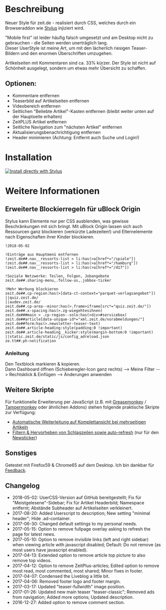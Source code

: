 # Beschreibung

Neuer Style für zeit.de - realisiert durch CSS, welches durch ein Browseraddon wie [Stylus](https://add0n.com/stylus.html) injiziert wird.

"Mobile first" ist leider häufig falsch umgesetzt und am Desktop nicht zu gebrauchen - die Seiten werden unerträglich lang.  
Dieser UserStyle ist meine Art, um mit den lächerlich riesigen Teaser-Bildern und den enormen Überschriften umzugehen.

Artikelseiten mit Kommentaren sind ca. 33% kürzer. Der Style ist nicht auf Schönheit ausgelegt, sondern um etwas mehr Übersicht zu schaffen.


## Optionen:
- Kommentare entfernen
- Teaserbild auf Artikelseiten entfernen
- Videobereich entfernen
- Seitlichen "Beliebte Artikel"-Kasten entfernen (bleibt weiter unten auf der Hauptseite erhalten)
- ZeitPLUS Artikel entfernen
- Seitliche Navigation zum "nächsten Artikel" entfernen
- Aktualisierungsbenachrichtigung entfernen
- Header minimieren (Achtung: Entfernt auch Suche und Login!)



# Installation

[![Install directly with Stylus](https://img.shields.io/badge/Install%20directly%20with-Stylus-238b8b.svg)](https://raw.githubusercontent.com/stonecrusher/UserCSS-zeit/master/zeit-condensed.user.css)



# Weitere Informationen


## Erweiterte Blockierregeln für uBlock Origin

Stylus kann Elemente nur per CSS ausblenden, was gewisse Beschränkungen mit sich bringt. Mit uBlock Origin lassen sich auch Ressourcen ganz blockieren (verkürzte Ladezeiten!) und Elternelemente nach Eigenschaften ihrer Kinder blockieren.

```
!2018-05-02

!Einträge aus Hauptmenü entfernen
!zeit.de##.nav__ressorts-list > li:has(>a[href*="/spiele"])
!zeit.de##.nav__ressorts-list > li:has(>a[href*="/hamburg"])
!zeit.de##.nav__ressorts-list > li:has(>a[href*="/d17"])

!Soziale Netzwerke: Teilen, Folgen, Jobangebote
zeit.de##.sharing-menu,.follow-us,.jobbox-ticker

!Mehr Werbung blockieren
zeit.de##.cp-region:has(>[data-ct-context="parquet-verlagsangebot"])
||quiz.zeit.de/
||audev.zeit.de/
zeit.de##.cp-area--minor:has(>.frame>iframe[src*="quiz.zeit.de/"])
zeit.de##.x-spacing:has(>.zg-wiegehtesihnen)
zeit.de###main > .cp-region--solo:has(>div>#servicebox)
zeit.de##article[data-unique-id*="xml.zeit.de/vorabmeldungen/"]
zeit.de##form:has(>.newsletter-teaser-text)
zeit.de##.article-heading:style(padding:0 !important)
zeit.de##.article-heading__kicker:style(margin-bottom:0 !important)
||static.zeit.de/static/js/config_adreload.json
ze.tt##.ph-notification
```

### Anleitung

Den Textblock markieren & kopieren.  
Dann Dashboard öffnen (Schieberegler-Icon ganz rechts) --> Meine Filter --> Rechtsklick & Einfügen --> Änderungen anwenden


## Weitere Skripte

Für funktionelle Erweiterung per JavaScript (z.B. mit [Greasemonkey](https://www.greasespot.net/) / [Tampermonkey](https://tampermonkey.net/) oder ähnlichen Addons) stehen folgende praktische Skripte zur Verfügung:

- [Automatische Weiterleitung auf Komplettansicht bei mehrseitigen Artikeln](https://greasyfork.org/de/scripts/32064)
- [Filtern & Hervorheben von Schlagzeilen sowie auto-refresh](https://greasyfork.org/de/scripts/27523) (nur für den [Newsticker](https://www.zeit.de/news/index))


## Sonstiges

Getestet mit Firefox59 & Chrome65 auf dem Desktop. Ich bin dankbar für [Feedback](https://github.com/stonecrusher/UserCSS-zeit/issues).


## Changelog

- 2018-05-02: UserCSS-Version auf GitHub bereitgestellt; Fix für "Meistgelesene"-Sidebar; Fix für Artikel Headerbild; Namespace entfernt; Abstände Subheader auf Artikelseiten verkleinert.
- 2017-08-20: Added Userscript to description; New setting "minimal header"; Hide .ad-container.
- 2017-06-30: Changed default settings to my personal needs.
- 2017-05-15: Option to remove fullpage overlay asking to refresh the page for latest news.
- 2017-05-10: Option to remove invisible links (left and right sidebar) when viewing article with javascript disabled; Default: Do not remove (as most users have javascript enabled).
- 2017-04-13: Extended option to remove article top picture to also remove top videos.
- 2017-04-12: Option to remove ZeitPlus-articles; Edited option to remove most read, most commented, most shared; Minor fixes in footer.
- 2017-04-07: Condensed the Liveblog a little bit.
- 2017-04-06: Removed footer logo and footer margin.
- 2017-03-17: Updated "teaser-fullwidth" image position.
- 2017-01-26: Updated new main teaser "teaser-classic"; Removed ads from navigation; Added more options; Updated description.
- 2016-12-27: Added option to remove comment section.
